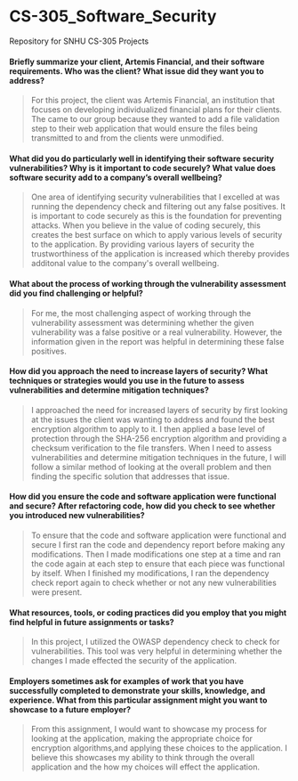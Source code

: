 # CS-305_Software_Security
Repository for SNHU CS-305 Projects

#### Briefly summarize your client, Artemis Financial, and their software requirements. Who was the client? What issue did they want you to address?
>For this project, the client was Artemis Financial, an institution that focuses on developing individualized financial plans for their clients. The came to our group because they wanted to add a file validation step to their web application that would ensure the files being transmitted to and from the clients were unmodified. 

#### What did you do particularly well in identifying their software security vulnerabilities? Why is it important to code securely? What value does software security add to a company’s overall wellbeing?
>One area of identifying security vulnerabilities that I excelled at was running the dependency check and filtering out any false positives. It is important to code securely as this is the foundation for preventing attacks. When you believe in the value of coding securely, this creates the best surface on which to apply various levels of security to the application. By providing various layers of security the trustworthiness of the application is increased which thereby provides additonal value to the company's overall wellbeing. 

#### What about the process of working through the vulnerability assessment did you find challenging or helpful?
>For me, the most challenging aspect of working through the vulnerability assessment was determining whether the given vulnerability was a false positive or a real vulnerability. However, the information given in the report was helpful in determining these false positives. 

#### How did you approach the need to increase layers of security? What techniques or strategies would you use in the future to assess vulnerabilities and determine mitigation techniques?
>I approached the need for increased layers of security by first looking at the issues the client was wanting to address and found the best encryption algorithm to apply to it. I then applied a base level of protection through the SHA-256 encryption algorithm and providing a checksum verification to the file transfers. When I need to assess vulnerabilities and determine mitigation techniques in the future, I will follow a similar method of looking at the overall problem and then finding the specific solution that addresses that issue.

#### How did you ensure the code and software application were functional and secure? After refactoring code, how did you check to see whether you introduced new vulnerabilities?
>To ensure that the code and software application were functional and secure I first ran the code and dependency report before making any modifications. Then I made modifications one step at a time and ran the code again at each step to ensure that each piece was functional by itself. When I finished my modifications, I ran the dependency check report again to check whether or not any new vulnerabilities were present. 

#### What resources, tools, or coding practices did you employ that you might find helpful in future assignments or tasks?
>In this project, I utilized the OWASP dependency check to check for vulnerabilities. This tool was very helpful in determining whether the changes I made effected the security of the application. 

#### Employers sometimes ask for examples of work that you have successfully completed to demonstrate your skills, knowledge, and experience. What from this particular assignment might you want to showcase to a future employer?
>From this assignment, I would want to showcase my process for looking at the application, making the appropriate choice for encryption algorithms,and applying these choices to the application. I believe this showcases my ability to think through the overall application and the how my choices will effect the application. 
